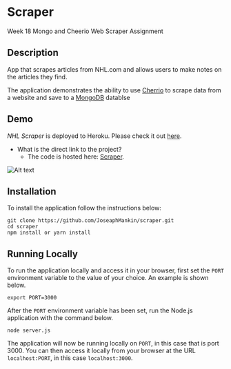 # Scraper
Week 18 Mongo and Cheerio Web Scraper Assignment

## Description

App that scrapes articles from NHL.com and allows users to make notes on the articles they find.

The application demonstrates the ability to use [Cherrio](https://www.npmjs.com/package/cheerio) to scrape data from a website and save to a [MongoDB](https://www.mongodb.com/) datablse

## Demo
	
*NHL Scraper* is deployed to Heroku. Please check it out [here](https://mankin-scraper.herokuapp.com/).

- What is the direct link to the project?
  * The code is hosted here: [Scraper](https://github.com/JoseaphMankin/scraper).

![Alt text](/public/images/scraperScreen?raw=true "Scraper Screenshot")

## Installation

To install the application follow the instructions below:

	git clone https://github.com/JoseaphMankin/scraper.git
	cd scraper
	npm install or yarn install
	
## Running Locally

To run the application locally and access it in your browser, first set the `PORT` environment variable to the value of your choice. An example is shown below.

	export PORT=3000
	
After the `PORT` environment variable has been set, run the Node.js application with the command below.

	node server.js
	
The application will now be running locally on `PORT`, in this case that is port 3000. You can then access it locally from your browser at the URL `localhost:PORT`, in this case `localhost:3000`.